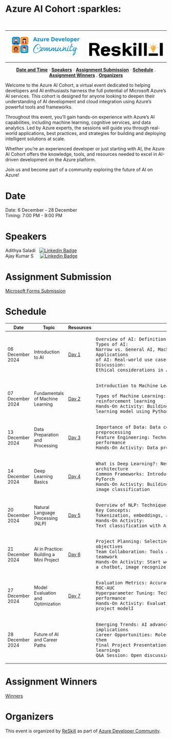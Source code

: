 <h1>Azure AI Cohort :sparkles: </h1>
<br>
<table align="center" style="border: none;">
<td><img src="./azdev.png" width="300px" heigth="300px" /></td><td>&nbsp; <img src="./reskill.png" width="300px" heigth="300px" /></td> 
</table>

<p align="center">
  <a href="#date"><strong>Date and Time</strong></a> ·
  <a href="#speakers"><strong>Speakers</strong></a> ·
  <a href="#assignment-submission"><strong>Assignment Submission</strong></a> ·
  <a href="#schedule"><strong>Schedule</strong></a> . 
  <a href="#assignment-winners"><strong>Assignment Winners</strong></a> . 
  <a href="#organizers"><strong>Organizers</strong></a> 
  
</p>
  Welcome to the Azure AI Cohort, a virtual event dedicated to helping developers and AI enthusiasts harness the full potential of Microsoft Azure’s AI services. This cohort is designed for anyone looking to deepen their understanding of AI development and cloud integration using Azure’s powerful tools and frameworks.

Throughout this event, you’ll gain hands-on experience with Azure’s AI capabilities, including machine learning, cognitive services, and data analytics. Led by Azure experts, the sessions will guide you through real-world applications, best practices, and strategies for building and deploying intelligent solutions at scale.

Whether you’re an experienced developer or just starting with AI, the Azure AI Cohort offers the knowledge, tools, and resources needed to excel in AI-driven development on the Azure platform.

Join us and become part of a community exploring the future of AI on Azure!

# Date
 Date: 6 December - 28 December <br />
 Timing: 7:00 PM - 9:00 PM

# Speakers
Adithya Saladi &nbsp; [![Linkedin Badge](https://img.shields.io/badge/-adithyasaladi-0e76a8?style=flat&labelColor=0e76a8&logo=linkedin&logoColor=white)](https://www.linkedin.com/in/adithyasaladi/) &nbsp;
<br />
Ajay Kumar S &nbsp; &nbsp;  [![Linkedin Badge](https://img.shields.io/badge/-movingtoweb-0e76a8?style=flat&labelColor=0e76a8&logo=linkedin&logoColor=white)](https://www.linkedin.com/in/movingtoweb/) &nbsp;
<br />

# Assignment Submission
[Microsoft Forms Submission](https://forms.office.com/r/MwtiC6U7Ju?origin=lprLink)

# Schedule
| Date          | Topic         | Resources     | Agenda         | 
| ------------- | ------------- | ------------- | ------------- |
| 06 December 2024 | Introduction to AI | [Day 1](https://github.com/TechHandbooks/azure-ai-cohort-day-1) | <pre>Overview of AI: Definition and history <br />Types of AI: Narrow vs. General AI, Machine Learning, Deep Learning<br />Applications of AI: Real-world use cases in various industries<br />Discussion: Ethical considerations in AI </pre> |
| 07 December 2024 | Fundamentals of Machine Learning | [Day 2](https://github.com/TechHandbooks/azure-ai-cohort-day-2) | <pre>Introduction to Machine Learning: Key concepts and terminology <br/>Types of Machine Learning: Supervised, unsupervised, and reinforcement learning <br/>Hands-On Activity: Building a simple machine learning model using Python and scikit-learn </pre> |
| 13 December 2024 | Data Preparation and Processing | [Day 3](https://github.com/TechHandbooks/azure-ai-cohort-day-3) | <pre>Importance of Data: Data collection, cleaning, and preprocessing<br/>Feature Engineering: Techniques for improving model performance<br/>Hands-On Activity: Data preprocess </pre> |
| 14 December 2024 | Deep Learning Basics | [Day 4](https://github.com/TechHandbooks/azure-ai-cohort-day-4) | <pre>What is Deep Learning?: Neural networks and their architecture<br/>Common Frameworks: Introduction to Azure Databricks and PyTorch<br/>Hands-On Activity: Building a simple neural network for image classification </pre> |
| 20 December 2024 | Natural Language Processing (NLP) | [Day 5](https://github.com/TechHandbooks/azure-ai-cohort-day-5) | <pre>Overview of NLP: Techniques and applications<br/>Key Concepts: Tokenization, embeddings, and language models<br/>Hands-On Activity: Text classification with Azure ML Service </pre> |
| 21 December 2024 | AI in Practice: Building a Mini Project | [Day 6](https://github.com/TechHandbooks/azure-ai-cohort-day-6) | <pre>Project Planning: Selecting a project idea and defining objectives<br/>Team Collaboration: Tools and practices for effective teamwork<br/>Hands-On Activity: Start working on the mini project (e.g., a chatbot, image recognizer) </pre> |
| 27 December 2024 | Model Evaluation and Optimization | [Day 7](https://github.com/TechHandbooks/azure-ai-cohort-day-7) | <pre>Evaluation Metrics: Accuracy, precision, recall, F1-score, and ROC-AUC<br/>Hyperparameter Tuning: Techniques to optimize model performance<br/>Hands-On Activity: Evaluating and tuning the mini project modelI </pre> |
| 28 December 2024 | Future of AI and Career Paths | []() | <pre>Emerging Trends: AI advancements and their implications<br/>Career Opportunities: Roles in AI and how to pursue them<br/>Final Project Presentations: Showcase mini projects and share learnings<br/>Q&A Session: Open discussion on AI topics of interest </pre> |

# Assignment Winners
[Winners](./Winners.md)

# Organizers
This event is organized by <a href="https://reskilll.com/">ReSkill</a> as part of <a href="https://azdev.reskilll.com/">Azure Developer Community</a>.
